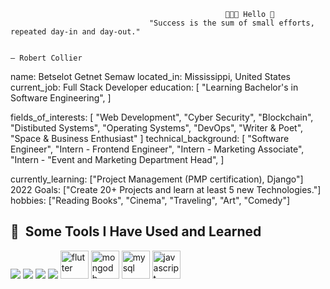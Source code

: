                                                     👩🏼‍💻 Hello 👋
                                   "Success is the sum of small efforts, repeated day-in and day-out."

                                                                                     — Robert Collier


name: Betselot Getnet Semaw
located_in: Mississippi, United States
current_job: Full Stack Developer
education:
  [
    "Learning Bachelor's in Software Engineering",
  ]

fields_of_interests:
  [
    "Web Development",
    "Cyber Security",
    "Blockchain",
    "Distibuted Systems",
    "Operating Systems",
    "DevOps",
    "Writer & Poet",
    "Space & Business Enthusiast"
  ]
technical_background:
  [
    "Software Engineer",
    "Intern - Frontend Engineer",
    "Intern - Marketing Associate",
    "Intern - "Event and Marketing Department Head",
  ]
  
currently_learning: ["Project Management (PMP certification), Django"]
2022 Goals: ["Create 20+ Projects and learn at least 5 new Technologies."]
hobbies: ["Reading Books", "Cinema", "Traveling", "Art", "Comedy"]


<h2> 🚀 &nbsp;Some Tools I Have Used and Learned</h2>
<p align="left">
<img src="https://cdn3.iconfinder.com/data/icons/picons-social/57/10-html5-256.png"/>
<img src="https://cdn1.iconfinder.com/data/icons/bootstrap/16/bootstrap-512.png"/>
<img src="https://cdn4.iconfinder.com/data/icons/logos-brands-5/24/react-512.png"/>
<img src="https://cdn3.iconfinder.com/data/icons/teenyicons-outline-vol-2/15/nextjs-512.png"/>
<img src="https://cdn3.iconfinder.com/data/icons/remixicon-logos/24/flutter-line-512.png" alt="flutter" width="45" height="45"/>
<img src="https://cdn3.iconfinder.com/data/icons/teenyicons-outline-vol-2/15/mongodb-512.png" alt="mongodb" width="45" height="45"/>
<img src="https://cdn4.iconfinder.com/data/icons/logos-brands-5/24/mysql-512.png" alt="mysql" width="45" height="45"/>
<img src="https://cdn3.iconfinder.com/data/icons/fluent-regular-24px-vol-4/24/ic_fluent_javascript_24_regular-512.png" alt="javascript" width="45" height="45"/>


</p>
